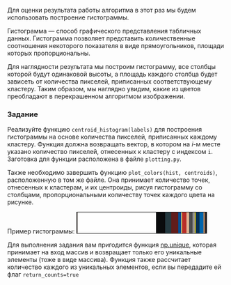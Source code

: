 Для оценки результата работы алгоритма в этот раз мы будем использовать построение гистограммы.

Гистограмма — способ графического представления табличных данных.
Гистограмма позволяет представить количественные соотношения некоторого показателя в виде прямоугольников, площади которых пропорциональны.

Для наглядности результата мы построим гистограмму, все столбцы которой будут одинаковой высоты, а площадь каждого столбца будет зависеть от количества пикселей, приписанных соответствующему кластеру. Таким образом, мы наглядно увидим, какие из цветов преобладают в перекрашенном алгоритмом изображении.


### Задание
Реализуйте функцию `centroid_histogram(labels)` для построения гистограммы на основе количества пикселей, приписанных каждому кластеру. Функция должна возвращать вектор, в котором на $i$-м месте указано количество пикселей, отнесенных к кластеру с индексом `i`. Заготовка для функции расположена в файле `plotting.py`.

Также необходимо завершить функцию `plot_colors(hist, centroids)`, расположенную в том же файле. Она принимает количество точек, отнесенных к кластерам, и их центроиды, рисуя гистограмму со столбцами, пропорциональными количеству точек каждого цвета на рисунке.  

Пример гистограммы:
![Histogram](barchart.png)

<div class="hint">
Для выполнения задания вам пригодится функция <a href="https://numpy.org/doc/stable/reference/generated/numpy.unique.html#numpy.unique">np.unique</a>, которая принимает на вход массив и возвращает только его уникальные элементы (тоже в виде массива). Функция также рассчитает количество каждого из уникальных элементов, если вы передадите ей флаг <code>return_counts=true</code>
</div>
